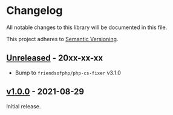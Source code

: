 # Changelog

All notable changes to this library will be documented in this file.

This project adheres to [Semantic Versioning](https://semver.org/spec/v2.0.0.html).

## [Unreleased](https://github.com/CodeIgniter/coding-standard/compare/v1.0.0...HEAD) - 20xx-xx-xx

- Bump to `friendsofphp/php-cs-fixer` v3.1.0

## [v1.0.0](https://github.com/CodeIgniter/coding-standard/releases/tag/v1.0.0) - 2021-08-29

Initial release.

